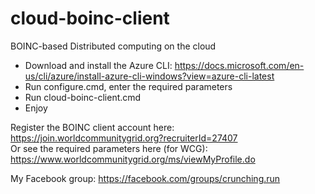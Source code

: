 # cloud-boinc-client
BOINC-based Distributed computing on the cloud
* Download and install the Azure  CLI: https://docs.microsoft.com/en-us/cli/azure/install-azure-cli-windows?view=azure-cli-latest
* Run configure.cmd, enter the required parameters
* Run cloud-boinc-client.cmd
* Enjoy

Register the BOINC client account here: https://join.worldcommunitygrid.org?recruiterId=27407  
Or see the required parameters here (for WCG): https://www.worldcommunitygrid.org/ms/viewMyProfile.do

My Facebook group: https://facebook.com/groups/crunching.run
